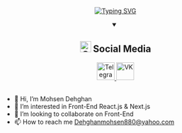 <p align="center">
  <a href="https://git.io/typing-svg">
    <img src="https://readme-typing-svg.demolab.com?font=Fira+Code&size=25&pause=1000&color=84C2C0&center=true&vCenter=true&width=500&height=50&lines=Welcome+to+My+Profile+!;Hello+there+!;My+name+is+Kirill" alt="Typing SVG" />
  </a>
</p>
<details open>
<summary align="center"><h2 ><img alt="GIF" src="./Image//handshake2.gif" width="25px"> Social Media </h2></summary>
<div id="badges" align="center">
    <a href="https://t.me/mohsen_dhqn" target="_blank">
    <img  lign="left"src="https://cdn-icons-png.flaticon.com/512/2111/2111646.png" width="40" height="40" alt="Telegram"/> 
    </a>
    <a href="https://www.linkedin.com/in/mohsen-dehghan-ba4b47258?utm_source=share&utm_campaign=share_via&utm_content=profile&utm_medium=android_app" target="_blank">
    <img lign="left" src="https://cdn-icons-png.flaticon.com/512/145/145813.png" width="40" height="40" alt="VK"/>  
    </a>
 
</div>
<br>
</details> 

- 👋 Hi, I’m Mohsen Dehghan
- 👀 I’m interested in Front-End React.js & Next.js
- 💞️ I’m looking to collaborate on Front-End
- 📫 How to reach me Dehghanmohsen880@yahoo.com

<!---
Mohsendehghan78/Mohsendehghan78 is a ✨ special ✨ repository because its `README.md` (this file) appears on your GitHub profile.
You can click the Preview link to take a look at your changes.
--->
